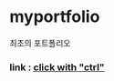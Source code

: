# myportfolio
최초의 포트폴리오

### link : <a href="https://hs6917c.github.io/myportfolio/">click with "ctrl"</a>
